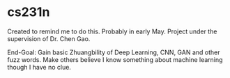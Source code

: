 # cs231n
Created to remind me to do this. Probably in early May. Project under the supervision of Dr. Chen Gao.

End-Goal:
Gain basic Zhuangbility of Deep Learning, CNN, GAN and other fuzz words.
Make others believe I know something about machine learning though I have no clue.
